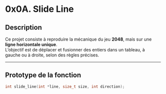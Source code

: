 # 0x0A. Slide Line

## Description

Ce projet consiste à reproduire la mécanique du jeu **2048**, mais sur une **ligne horizontale unique**.  
L’objectif est de déplacer et fusionner des entiers dans un tableau, à gauche ou à droite, selon des règles précises.

---

## Prototype de la fonction

```c
int slide_line(int *line, size_t size, int direction);

